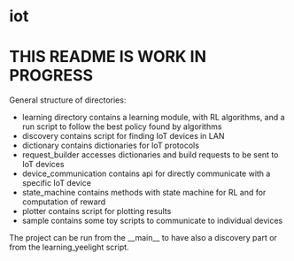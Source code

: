 # iot


# THIS README IS WORK IN PROGRESS

General structure of directories:

* learning directory contains a learning module, with RL algorithms, and a run script to follow the best policy found by algorithms
* discovery contains script for finding IoT devices in LAN
* dictionary contains dictionaries for IoT protocols
* request\_builder accesses dictionaries and build requests to be sent to IoT devices
* device\_communication contains api for directly communicate with a specific IoT device
* state\_machine contains methods with state machine for RL and for computation of reward
* plotter contains script for plotting results
* sample contains some toy scripts to communicate to individual devices

The project can be run from the \_\_main\_\_ to have also a discovery part or from the learning\_yeelight script.


